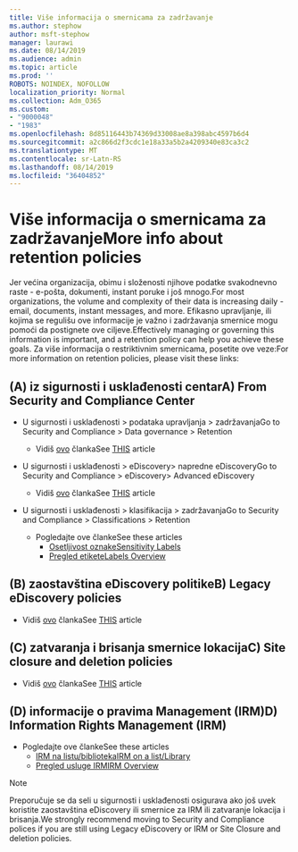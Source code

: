 ```yaml
---
title: Više informacija o smernicama za zadržavanje
ms.author: stephow
author: msft-stephow
manager: laurawi
ms.date: 08/14/2019
ms.audience: admin
ms.topic: article
ms.prod: ''
ROBOTS: NOINDEX, NOFOLLOW
localization_priority: Normal
ms.collection: Adm_O365
ms.custom:
- "9000048"
- "1983"
ms.openlocfilehash: 8d85116443b74369d33008ae8a398abc4597b6d4
ms.sourcegitcommit: a2c866d2f3cdc1e18a33a5b2a4209340e83ca3c2
ms.translationtype: MT
ms.contentlocale: sr-Latn-RS
ms.lasthandoff: 08/14/2019
ms.locfileid: "36404852"
---
```

# <a name="more-info-about-retention-policies"></a><span data-ttu-id="0bea2-102">Više informacija o smernicama za zadržavanje</span><span class="sxs-lookup"><span data-stu-id="0bea2-102">More info about retention policies</span></span>

<span data-ttu-id="0bea2-103">Jer većina organizacija, obimu i složenosti njihove podatke svakodnevno raste - e-pošta, dokumenti, instant poruke i još mnogo.</span><span class="sxs-lookup"><span data-stu-id="0bea2-103">For most organizations, the volume and complexity of their data is increasing daily - email, documents, instant messages, and more.</span></span> <span data-ttu-id="0bea2-104">Efikasno upravljanje, ili kojima se regulišu ove informacije je važno i zadržavanja smernice mogu pomoći da postignete ove ciljeve.</span><span class="sxs-lookup"><span data-stu-id="0bea2-104">Effectively managing or governing this information is important, and a retention policy can help you achieve these goals.</span></span> <span data-ttu-id="0bea2-105">Za više informacija o restriktivnim smernicama, posetite ove veze:</span><span class="sxs-lookup"><span data-stu-id="0bea2-105">For more information on retention policies, please visit these links:</span></span>

## <a name="a-from-security-and-compliance-center"></a><span data-ttu-id="0bea2-106">(A) iz sigurnosti i usklađenosti centar</span><span class="sxs-lookup"><span data-stu-id="0bea2-106">A) From Security and Compliance Center</span></span>

- <span data-ttu-id="0bea2-107">U sigurnosti i usklađenosti > podataka upravljanja > zadržavanja</span><span class="sxs-lookup"><span data-stu-id="0bea2-107">Go to Security and Compliance > Data governance > Retention</span></span>
  - <span data-ttu-id="0bea2-108">Vidiš [ovo](https://docs.microsoft.com/en-us/office365/securitycompliance/retention-policies) članka</span><span class="sxs-lookup"><span data-stu-id="0bea2-108">See [THIS](https://docs.microsoft.com/en-us/office365/securitycompliance/retention-policies) article</span></span>

- <span data-ttu-id="0bea2-109">U sigurnosti i usklađenosti > eDiscovery> napredne eDiscovery</span><span class="sxs-lookup"><span data-stu-id="0bea2-109">Go to Security and Compliance > eDiscovery> Advanced eDiscovery</span></span> 
  - <span data-ttu-id="0bea2-110">Vidiš [ovo](https://docs.microsoft.com/en-us/office365/securitycompliance/ediscovery-cases) članka</span><span class="sxs-lookup"><span data-stu-id="0bea2-110">See [THIS](https://docs.microsoft.com/en-us/office365/securitycompliance/ediscovery-cases) article</span></span>

- <span data-ttu-id="0bea2-111">U sigurnosti i usklađenosti > klasifikacija > zadržavanja</span><span class="sxs-lookup"><span data-stu-id="0bea2-111">Go to Security and Compliance > Classifications > Retention</span></span>
  - <span data-ttu-id="0bea2-112">Pogledajte ove članke</span><span class="sxs-lookup"><span data-stu-id="0bea2-112">See these articles</span></span>
    - [<span data-ttu-id="0bea2-113">Osetljivost oznake</span><span class="sxs-lookup"><span data-stu-id="0bea2-113">Sensitivity Labels</span></span>](https://docs.microsoft.com/en-us/office365/securitycompliance/sensitivity-labels)
    - [<span data-ttu-id="0bea2-114">Pregled etikete</span><span class="sxs-lookup"><span data-stu-id="0bea2-114">Labels Overview</span></span>](https://docs.microsoft.com/en-us/office365/securitycompliance/labels)

## <a name="b-legacy-ediscovery-policies"></a><span data-ttu-id="0bea2-115">(B) zaostavština eDiscovery politike</span><span class="sxs-lookup"><span data-stu-id="0bea2-115">B) Legacy eDiscovery policies</span></span>

- <span data-ttu-id="0bea2-116">Vidiš [ovo](https://support.office.com/en-us/article/Set-up-an-eDiscovery-Center-in-SharePoint-Online-A18F8975-AA7F-43B4-A7D6-001D14744D8E) članka</span><span class="sxs-lookup"><span data-stu-id="0bea2-116">See [THIS](https://support.office.com/en-us/article/Set-up-an-eDiscovery-Center-in-SharePoint-Online-A18F8975-AA7F-43B4-A7D6-001D14744D8E) article</span></span>

## <a name="c-site-closure-and-deletion-policies"></a><span data-ttu-id="0bea2-117">(C) zatvaranja i brisanja smernice lokacija</span><span class="sxs-lookup"><span data-stu-id="0bea2-117">C) Site closure and deletion policies</span></span>

- <span data-ttu-id="0bea2-118">Vidiš [ovo](https://support.office.com/en-us/article/Use-policies-for-site-closure-and-deletion-A8280D82-27FD-48C5-9ADF-8A5431208BA5) članka</span><span class="sxs-lookup"><span data-stu-id="0bea2-118">See [THIS](https://support.office.com/en-us/article/Use-policies-for-site-closure-and-deletion-A8280D82-27FD-48C5-9ADF-8A5431208BA5) article</span></span>  

## <a name="d-information-rights-management-irm"></a><span data-ttu-id="0bea2-119">(D) informacije o pravima Management (IRM)</span><span class="sxs-lookup"><span data-stu-id="0bea2-119">D) Information Rights Management (IRM)</span></span>

- <span data-ttu-id="0bea2-120">Pogledajte ove članke</span><span class="sxs-lookup"><span data-stu-id="0bea2-120">See these articles</span></span>
  - [<span data-ttu-id="0bea2-121">IRM na listu/biblioteka</span><span class="sxs-lookup"><span data-stu-id="0bea2-121">IRM on a list/Library</span></span>](https://support.office.com/en-us/article/apply-information-rights-management-to-a-list-or-library-3bdb5c4e-94fc-4741-b02f-4e7cc3c54aa1)
  - [<span data-ttu-id="0bea2-122">Pregled usluge IRM</span><span class="sxs-lookup"><span data-stu-id="0bea2-122">IRM Overview</span></span>](https://support.office.com/en-us/article/create-and-apply-information-management-policies-eb501fe9-2ef6-4150-945a-65a6451ee9e9)

> [!Note]
> <span data-ttu-id="0bea2-123">Preporučuje se da seli u sigurnosti i usklađenosti osigurava ako još uvek koristite zaostavština eDiscovery ili smernice za IRM ili zatvaranje lokacija i brisanja.</span><span class="sxs-lookup"><span data-stu-id="0bea2-123">We strongly recommend moving to Security and Compliance polices if you are still using Legacy eDiscovery or IRM or Site Closure and deletion policies.</span></span>
